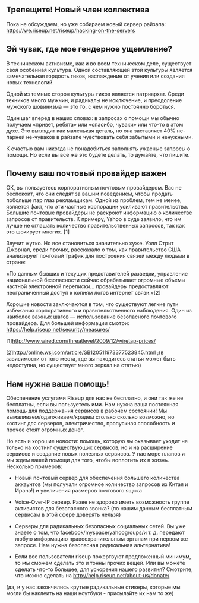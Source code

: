 ## Трепещите! Новый член коллектива

Пока не обсуждаем, но уже собираем новый сервер райзапа:
https://we.riseup.net/riseup/hacking-on-the-servers


## Эй чувак, где мое гендерное ущемление?

В техническом активизме, как и во всем техническом деле, существует своя
особенная культура. Одной составляющей этой культуры является
замечательная гордость гиков, наслаждение от учения или создания новых
технологий.

Одной из темных сторон культуры гиков является патриархат. Среди
техников много мужчин, и радикалы не исключение, и преодоление мужского
шовинизма — это то, с чем нужно постоянно бороться.

Один шаг вперед в наших словах: в запросах о помощи мы обычно получаем
«привет, ребята» или «спасибо, чуваки» или что-то в этом духе. Это
выглядит как маленькая деталь, но она заставляет 40% не-парней
не-чуваков в райзапе чувствовать себя забытыми и ненужными.

К счастью вам никогда не понадобиться заполнять ужасные запросы о
помощи. Но если вы все же это будете делать, то думайте, что пишите.


## Почему ваш почтовый провайдер важен

ОК, вы пользуетесь корпоративным почтовым провайдером. Вас не беспокоит,
что они следят за вашим поведением, чтобы продать побольше пар глаз
рекламщикам. Одной из проблем, тем не менее, является факт, что эти
частные корпорации усиливают правительства. Большие почтовые провайдеры
не раскроют информацию о количестве запросов от правительств. К примеру,
Yahoo в суде заявило, что им лучше не оглашать количество
правительственных запросов, так как это шокирует многих. [1]

Звучит жутко. Но все становиться значительно хуже. Уолл Стрит Джорнал,
среди прочих, рассказало о том, как правительство США анализирует
почтовый трафик для построения связей между людьми в стране:

«По данным бывших и текущих представителей разведки, управление
национальной безопасности сейчас обрабатывает огромные объемы частной
электронной переписки... провайдеры предоставляют неограниченный доступ
к копиям логов интернет связи.»[2]

Хорошие новости заключаются в том, что существуют легкие пути избежания
корпоративного и правительственного наблюдения. Один из наиболее важных
шагов — использование безопасного почтового провайдера. Для большей
информации смотри:
https://help.riseup.net/security/measures/

[1]http://www.wired.com/threatlevel/2009/12/wiretap-prices/

[2]http://online.wsj.com/article/SB120511973377523845.html ;(в
зависимости от того места, где вы находитесь статья может быть
недоступна, но существует много зеркал на статью)


## Нам нужна ваша помощь!

Обеспечение услугами Riseup для нас не бесплатно, и они так же не
бесплатны, если вы пользуетесь ими. Нам нужна ваша постоянная помощь для
поддержания сервисов в рабочем состоянии! Мы
вымаливаем/одалживаем/крадем столько сколько возможно, но хостинг для
серверов, электричество, пропускная способность и прочее стоят огромных
денег.

Но есть и хорошие новости: помощь, которую вы оказывает уходит не только
на хостинг существующих сервисов, но и на расширение сервисов и создание
новых полезных сервисов. У нас море планов и мы ждем вашей помощи для
того, чтобы воплотить их в жизнь. Несколько примеров:

* Новый почтовый сервер для обеспечения большего количества аккаунтов
(мы получали огромное количество запросов из Китая и Ирана!) и
увеличения размеров почтового ящика

* Voice-Over-IP сервер. Разве не здорово иметь возможность группе
активистов для безопасного звонка? (по нашим данным бесплатным сервисам
в этой сфере доверять нельзя)

* Серверы для радикальных безопасных социальных сетей. Вы уже знаете о
том, что facebook/myspace/yahoogroups/и т. д. передают любую информацию
правоохранительным органам при первом же запросе. Нам нужна безопасная
радикальная альтернатива!

*  Если все пользователи riseup пожертвуют предложенный минимум, то мы
сможем сделать это и тонны прочих вещей. Или вы можете сделать что-то
большее, для ускорения нашего развития? Смотрите, что можно сделать на
http://help.riseup.net/about-us/donate/

(да, и у нас закончились крутые радикальные стикеры, которые мы могли бы
наклеить на наши ноутбуки - присылайте их нам то же)

